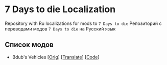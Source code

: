 # 7 Days to die Localization

Repository with Ru localizations for mods to `7 Days to die`
Репозиторий с переводами модов `7 Days to die` на Русский язык

## Список модов

- Bdub's Vehicles [[Orig](https://www.nexusmods.com/7daystodie/mods/342)] [[Translate](https://www.nexusmods.com/7daystodie/mods/6530)] [[Code](./locales/bdubs_vehicles)]